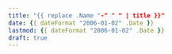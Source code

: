 ```yaml
---
title: "{{ replace .Name "-" " " | title }}"
date: {{ dateFormat "2006-01-02" .Date }}
lastmod: {{ dateFormat "2006-01-02" .Date }}
draft: true
---
```



